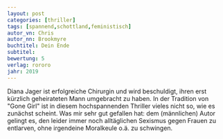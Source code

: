 ```yaml
---
layout: post
categories: [thriller]
tags: [spannend,schottland,feministisch]
autor_vn: Chris
autor_nn: Brookmyre
buchtitel: Dein Ende
subtitel:
bewertung: 5
verlag: rororo
jahr: 2019
---
```


Diana Jager ist erfolgreiche Chirurgin und wird beschuldigt, ihren erst kürzlich geheirateten Mann umgebracht zu haben. In der Tradition von "Gone Girl" ist in diesem hochspannenden Thriller vieles nicht so, wie es zunächst scheint.
Was mir sehr gut gefallen hat: dem (männlichen) Autor gelingt es, den leider immer noch alltäglichen Sexismus gegen Frauen zu entlarven, ohne irgendeine Moralkeule o.ä. zu schwingen.